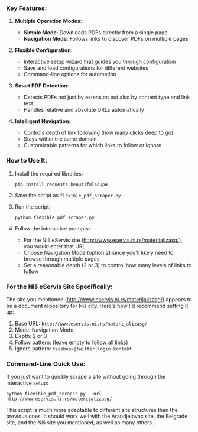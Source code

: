### Key Features:

1. **Multiple Operation Modes**:
   - **Simple Mode**: Downloads PDFs directly from a single page
   - **Navigation Mode**: Follows links to discover PDFs on multiple pages

2. **Flexible Configuration**:
   - Interactive setup wizard that guides you through configuration
   - Save and load configurations for different websites
   - Command-line options for automation

3. **Smart PDF Detection**:
   - Detects PDFs not just by extension but also by content type and link text
   - Handles relative and absolute URLs automatically

4. **Intelligent Navigation**:
   - Controls depth of link following (how many clicks deep to go)
   - Stays within the same domain
   - Customizable patterns for which links to follow or ignore

### How to Use It:

1. Install the required libraries:
   ```
   pip install requests beautifulsoup4
   ```

2. Save the script as `flexible_pdf_scraper.py`

3. Run the script:
   ```
   python flexible_pdf_scraper.py
   ```

4. Follow the interactive prompts:
   - For the Niš eServis site (http://www.eservis.ni.rs/materijalizasg/), you would enter that URL
   - Choose Navigation Mode (option 2) since you'll likely need to browse through multiple pages
   - Set a reasonable depth (2 or 3) to control how many levels of links to follow

### For the Niš eServis Site Specifically:

The site you mentioned (http://www.eservis.ni.rs/materijalizasg/) appears to be a document repository for Niš city. Here's how I'd recommend setting it up:

1. Base URL: `http://www.eservis.ni.rs/materijalizasg/`
2. Mode: Navigation Mode
3. Depth: 2 or 3
4. Follow pattern: (leave empty to follow all links)
5. Ignore pattern: `facebook|twitter|login|kontakt`

### Command-Line Quick Use:

If you just want to quickly scrape a site without going through the interactive setup:

```
python flexible_pdf_scraper.py --url http://www.eservis.ni.rs/materijalizasg/
```

This script is much more adaptable to different site structures than the previous ones. It should work well with the Arandjelovac site, the Belgrade site, and the Niš site you mentioned, as well as many others.